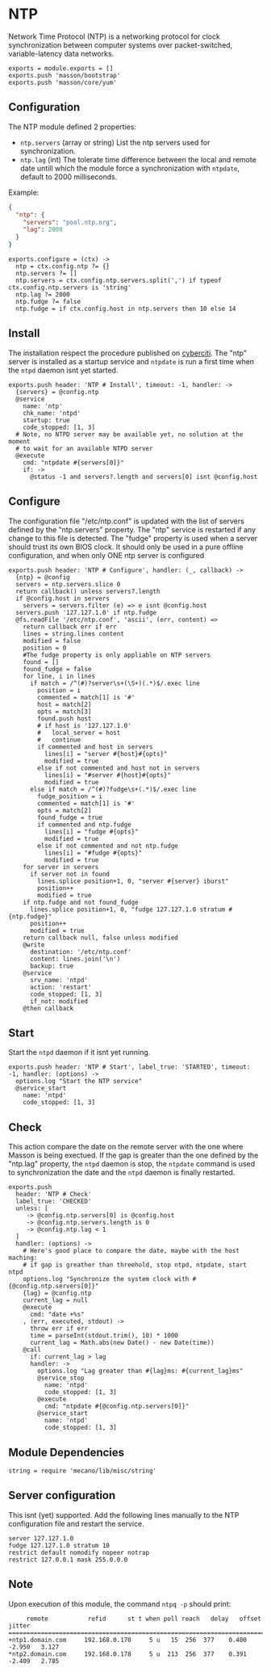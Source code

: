 
# NTP

Network Time Protocol (NTP) is a networking protocol for clock synchronization
between computer systems over packet-switched, variable-latency data networks.

    exports = module.exports = []
    exports.push 'masson/bootstrap'
    exports.push 'masson/core/yum'

## Configuration

The NTP module defined 2 properties:

*   `ntp.servers` (array or string)
    List the ntp servers used for synchronization.
*   `ntp.lag` (int)
    The tolerate time difference between the local and remote date untill which
    the module force a synchronization with `ntpdate`, default to 2000
    milliseconds.


Example:

```json
{
  "ntp": {
    "servers": "pool.ntp.org",
    "lag": 2000
  }
}
```

    exports.configure = (ctx) ->
      ntp = ctx.config.ntp ?= {}
      ntp.servers ?= []
      ntp.servers = ctx.config.ntp.servers.split(',') if typeof ctx.config.ntp.servers is 'string'
      ntp.lag ?= 2000
      ntp.fudge ?= false
      ntp.fudge = if ctx.config.host in ntp.servers then 10 else 14

## Install

The installation respect the procedure published on [cyberciti][cyberciti]. The
"ntp" server is installed as a startup service and `ntpdate` is run a first
time when the `ntpd` daemon isnt yet started.

    exports.push header: 'NTP # Install', timeout: -1, handler: ->
      {servers} = @config.ntp
      @service
        name: 'ntp'
        chk_name: 'ntpd'
        startup: true
        code_stopped: [1, 3]
      # Note, no NTPD server may be available yet, no solution at the moment
      # to wait for an available NTPD server
      @execute
        cmd: "ntpdate #{servers[0]}"
        if: ->
          @status -1 and servers?.length and servers[0] isnt @config.host

## Configure

The configuration file "/etc/ntp.conf" is updated with the list of servers
defined by the "ntp.servers" property. The "ntp" service is restarted if any
change to this file is detected.
The "fudge" property is used when a server should trust its own BIOS clock.
It should only be used in a pure offline configuration,
and when only ONE ntp server is configured

    exports.push header: 'NTP # Configure', handler: (_, callback) ->
      {ntp} = @config
      servers = ntp.servers.slice 0
      return callback() unless servers?.length
      if @config.host in servers
        servers = servers.filter (e) => e isnt @config.host
      servers.push '127.127.1.0' if ntp.fudge
      @fs.readFile '/etc/ntp.conf', 'ascii', (err, content) =>
        return callback err if err
        lines = string.lines content
        modified = false
        position = 0
        #The fudge property is only appliable on NTP servers
        found = []
        found_fudge = false
        for line, i in lines
          if match = /^(#)?server\s+(\S+)(.*)$/.exec line
            position = i
            commented = match[1] is '#'
            host = match[2]
            opts = match[3]
            found.push host
            # if host is '127.127.1.0'
            #   local_server = host
            #   continue
            if commented and host in servers
              lines[i] = "server #{host}#{opts}"
              modified = true
            else if not commented and host not in servers
              lines[i] = "#server #{host}#{opts}"
              modified = true
          else if match = /^(#)?fudge\s+(.*)$/.exec line
            fudge_position = i
            commented = match[1] is '#'
            opts = match[2]
            found_fudge = true
            if commented and ntp.fudge
              lines[i] = "fudge #{opts}"
              modified = true
            else if not commented and not ntp.fudge
              lines[i] = "#fudge #{opts}"
              modified = true
        for server in servers
          if server not in found
            lines.splice position+1, 0, "server #{server} iburst"
            position++
            modified = true
        if ntp.fudge and not found_fudge
          lines.splice position+1, 0, "fudge 127.127.1.0 stratum #{ntp.fudge}"
          position++
          modified = true
        return callback null, false unless modified
        @write
          destination: '/etc/ntp.conf'
          content: lines.join('\n')
          backup: true
        @service
          srv_name: 'ntpd'
          action: 'restart'
          code_stopped: [1, 3]
          if_not: modified
        @then callback

## Start

Start the `ntpd` daemon if it isnt yet running.

    exports.push header: 'NTP # Start', label_true: 'STARTED', timeout: -1, handler: (options) ->
      options.log "Start the NTP service"
      @service_start
        name: 'ntpd'
        code_stopped: [1, 3]

## Check

This action compare the date on the remote server with the one where Masson is
being exectued. If the gap is greater than the one defined by the "ntp.lag"
property, the `ntpd` daemon is stop, the `ntpdate` command is used to
synchronization the date and the `ntpd` daemon is finally restarted.

    exports.push
      header: 'NTP # Check'
      label_true: 'CHECKED'
      unless: [
         -> @config.ntp.servers[0] is @config.host
         -> @config.ntp.servers.length is 0
         -> @config.ntp.lag < 1
      ]
      handler: (options) ->
        # Here's good place to compare the date, maybe with the host maching:
        # if gap is greather than threehold, stop ntpd, ntpdate, start ntpd
        options.log "Synchronize the system clock with #{@config.ntp.servers[0]}"
        {lag} = @config.ntp
        current_lag = null
        @execute
          cmd: "date +%s"
        , (err, executed, stdout) ->
          throw err if err
          time = parseInt(stdout.trim(), 10) * 1000
          current_lag = Math.abs(new Date() - new Date(time))
        @call
          if: current_lag > lag
          handler: ->
            options.log "Lag greater than #{lag}ms: #{current_lag}ms"
            @service_stop
              name: 'ntpd'
              code_stopped: [1, 3]
            @execute
              cmd: "ntpdate #{@config.ntp.servers[0]}"
            @service_start
              name: 'ntpd'
              code_stopped: [1, 3]

## Module Dependencies

    string = require 'mecano/lib/misc/string'

## Server configuration

This isnt (yet) supported. Add the following lines manually to the NTP
configuration file and restart the service.

```
server 127.127.1.0
fudge 127.127.1.0 stratum 10
restrict default nomodify nopeer notrap
restrict 127.0.0.1 mask 255.0.0.0
```

## Note

Upon execution of this module, the command `ntpq -p` should print:

```
     remote           refid      st t when poll reach   delay   offset  jitter
==============================================================================
+ntp1.domain.com     192.168.0.170     5 u   15  256  377    0.400   -2.950   3.127
*ntp2.domain.com     192.168.0.178     5 u  213  256  377    0.391   -2.409   2.785
```

[cyberciti]: http://www.cyberciti.biz/faq/howto-install-ntp-to-synchronize-server-clock/
